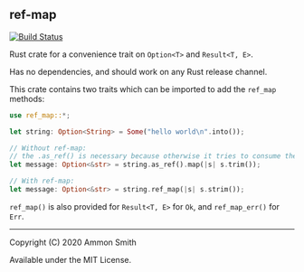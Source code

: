 ## ref-map

[![Build Status](https://travis-ci.org/ammongit/rust-ref-map.svg?branch=master)](https://travis-ci.org/ammongit/rust-ref-map)

Rust crate for a convenience trait on `Option<T>` and `Result<T, E>`.

Has no dependencies, and should work on any Rust release channel.

This crate contains two traits which can be imported to add the `ref_map` methods:

```rust
use ref_map::*;

let string: Option<String> = Some("hello world\n".into());

// Without ref-map:
// the .as_ref() is necessary because otherwise it tries to consume the String
let message: Option<&str> = string.as_ref().map(|s| s.trim());

// With ref-map:
let message: Option<&str> = string.ref_map(|s| s.strim());
```

`ref_map()` is also provided for `Result<T, E>` for `Ok`, and `ref_map_err()` for `Err`.

----

Copyright (C) 2020 Ammon Smith

Available under the MIT License.
